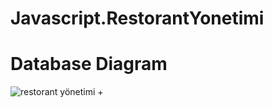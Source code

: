 # Javascript.RestorantYonetimi
# Database Diagram
![restorant yönetimi +](https://user-images.githubusercontent.com/43173282/235731863-9559fa47-a7f1-4e37-a772-68843313d80a.PNG)
